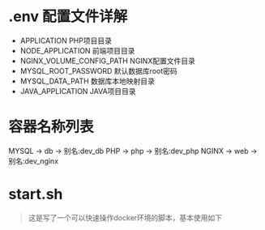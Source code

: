 # .env 配置文件详解
* APPLICATION         PHP项目目录
* NODE_APPLICATION    前端项目目录
* NGINX_VOLUME_CONFIG_PATH      NGINX配置文件目录
* MYSQL_ROOT_PASSWORD 默认数据库root密码
* MYSQL_DATA_PATH     数据库本地映射目录
* JAVA_APPLICATION    JAVA项目目录


# 容器名称列表
MYSQL -> db -> 别名:dev_db
PHP -> php -> 别名:dev_php
NGINX -> web -> 别名:dev_nginx

# start.sh
> 这是写了一个可以快速操作docker环境的脚本，基本使用如下